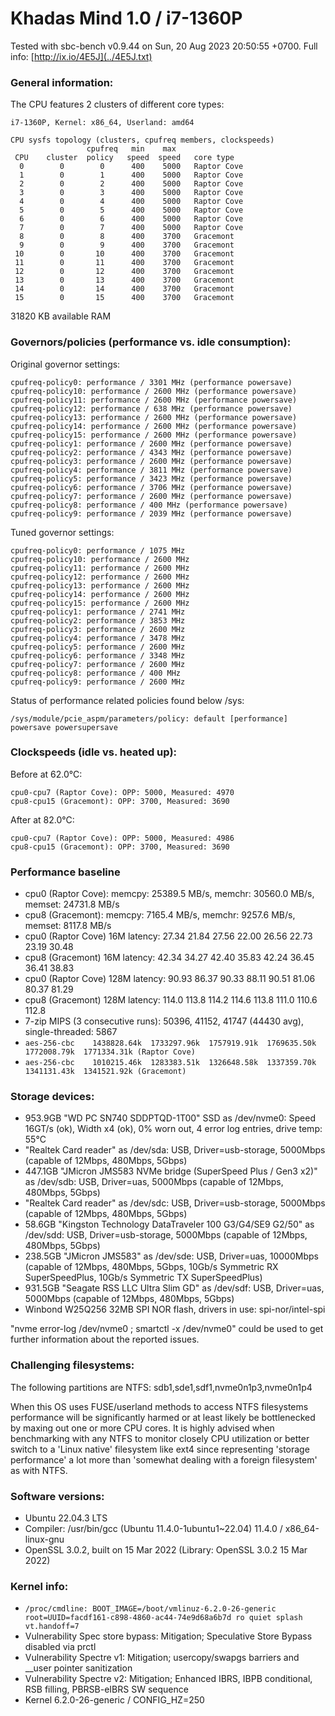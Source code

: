 # Khadas Mind 1.0 / i7-1360P

Tested with sbc-bench v0.9.44 on Sun, 20 Aug 2023 20:50:55 +0700. Full info: [http://ix.io/4E5J](../4E5J.txt)

### General information:

The CPU features 2 clusters of different core types:

    i7-1360P, Kernel: x86_64, Userland: amd64
    
    CPU sysfs topology (clusters, cpufreq members, clockspeeds)
                     cpufreq   min    max
     CPU    cluster  policy   speed  speed   core type
      0        0        0      400    5000   Raptor Cove
      1        0        1      400    5000   Raptor Cove
      2        0        2      400    5000   Raptor Cove
      3        0        3      400    5000   Raptor Cove
      4        0        4      400    5000   Raptor Cove
      5        0        5      400    5000   Raptor Cove
      6        0        6      400    5000   Raptor Cove
      7        0        7      400    5000   Raptor Cove
      8        0        8      400    3700   Gracemont
      9        0        9      400    3700   Gracemont
     10        0       10      400    3700   Gracemont
     11        0       11      400    3700   Gracemont
     12        0       12      400    3700   Gracemont
     13        0       13      400    3700   Gracemont
     14        0       14      400    3700   Gracemont
     15        0       15      400    3700   Gracemont

31820 KB available RAM

### Governors/policies (performance vs. idle consumption):

Original governor settings:

    cpufreq-policy0: performance / 3301 MHz (performance powersave)
    cpufreq-policy10: performance / 2600 MHz (performance powersave)
    cpufreq-policy11: performance / 2600 MHz (performance powersave)
    cpufreq-policy12: performance / 638 MHz (performance powersave)
    cpufreq-policy13: performance / 2600 MHz (performance powersave)
    cpufreq-policy14: performance / 2600 MHz (performance powersave)
    cpufreq-policy15: performance / 2600 MHz (performance powersave)
    cpufreq-policy1: performance / 2600 MHz (performance powersave)
    cpufreq-policy2: performance / 4343 MHz (performance powersave)
    cpufreq-policy3: performance / 2600 MHz (performance powersave)
    cpufreq-policy4: performance / 3811 MHz (performance powersave)
    cpufreq-policy5: performance / 3423 MHz (performance powersave)
    cpufreq-policy6: performance / 3706 MHz (performance powersave)
    cpufreq-policy7: performance / 2600 MHz (performance powersave)
    cpufreq-policy8: performance / 400 MHz (performance powersave)
    cpufreq-policy9: performance / 2039 MHz (performance powersave)

Tuned governor settings:

    cpufreq-policy0: performance / 1075 MHz
    cpufreq-policy10: performance / 2600 MHz
    cpufreq-policy11: performance / 2600 MHz
    cpufreq-policy12: performance / 2600 MHz
    cpufreq-policy13: performance / 2600 MHz
    cpufreq-policy14: performance / 2600 MHz
    cpufreq-policy15: performance / 2600 MHz
    cpufreq-policy1: performance / 2741 MHz
    cpufreq-policy2: performance / 3853 MHz
    cpufreq-policy3: performance / 2600 MHz
    cpufreq-policy4: performance / 3478 MHz
    cpufreq-policy5: performance / 2600 MHz
    cpufreq-policy6: performance / 3348 MHz
    cpufreq-policy7: performance / 2600 MHz
    cpufreq-policy8: performance / 400 MHz
    cpufreq-policy9: performance / 2600 MHz

Status of performance related policies found below /sys:

    /sys/module/pcie_aspm/parameters/policy: default [performance] powersave powersupersave

### Clockspeeds (idle vs. heated up):

Before at 62.0°C:

    cpu0-cpu7 (Raptor Cove): OPP: 5000, Measured: 4970 
    cpu8-cpu15 (Gracemont): OPP: 3700, Measured: 3690 

After at 82.0°C:

    cpu0-cpu7 (Raptor Cove): OPP: 5000, Measured: 4986 
    cpu8-cpu15 (Gracemont): OPP: 3700, Measured: 3690 

### Performance baseline

  * cpu0 (Raptor Cove): memcpy: 25389.5 MB/s, memchr: 30560.0 MB/s, memset: 24731.8 MB/s
  * cpu8 (Gracemont): memcpy: 7165.4 MB/s, memchr: 9257.6 MB/s, memset: 8117.8 MB/s
  * cpu0 (Raptor Cove) 16M latency: 27.34 21.84 27.56 22.00 26.56 22.73 23.19 30.48 
  * cpu8 (Gracemont) 16M latency: 42.34 34.27 42.40 35.83 42.24 36.45 36.41 38.83 
  * cpu0 (Raptor Cove) 128M latency: 90.93 86.37 90.33 88.11 90.51 81.06 80.37 81.29 
  * cpu8 (Gracemont) 128M latency: 114.0 113.8 114.2 114.6 113.8 111.0 110.6 112.8 
  * 7-zip MIPS (3 consecutive runs): 50396, 41152, 41747 (44430 avg), single-threaded: 5867
  * `aes-256-cbc    1438828.64k  1733297.96k  1757919.91k  1769635.50k  1772008.79k  1771334.31k (Raptor Cove)`
  * `aes-256-cbc    1010215.46k  1283383.51k  1326648.58k  1337359.70k  1341131.43k  1341521.92k (Gracemont)`

### Storage devices:

  * 953.9GB "WD PC SN740 SDDPTQD-1T00" SSD as /dev/nvme0: Speed 16GT/s (ok), Width x4 (ok), 0% worn out, 4 error log entries, drive temp: 55°C
  * "Realtek Card reader" as /dev/sda: USB, Driver=usb-storage, 5000Mbps (capable of 12Mbps, 480Mbps, 5Gbps)
  * 447.1GB "JMicron JMS583 NVMe bridge (SuperSpeed Plus / Gen3 x2)" as /dev/sdb: USB, Driver=uas, 5000Mbps (capable of 12Mbps, 480Mbps, 5Gbps)
  * "Realtek Card reader" as /dev/sdc: USB, Driver=usb-storage, 5000Mbps (capable of 12Mbps, 480Mbps, 5Gbps)
  * 58.6GB "Kingston Technology DataTraveler 100 G3/G4/SE9 G2/50" as /dev/sdd: USB, Driver=usb-storage, 5000Mbps (capable of 12Mbps, 480Mbps, 5Gbps)
  * 238.5GB "JMicron JMS583" as /dev/sde: USB, Driver=uas, 10000Mbps (capable of 12Mbps, 480Mbps, 5Gbps, 10Gb/s Symmetric RX SuperSpeedPlus, 10Gb/s Symmetric TX SuperSpeedPlus)
  * 931.5GB "Seagate RSS LLC Ultra Slim GD" as /dev/sdf: USB, Driver=uas, 5000Mbps (capable of 12Mbps, 480Mbps, 5Gbps)
  * Winbond W25Q256 32MB SPI NOR flash, drivers in use: spi-nor/intel-spi

"nvme error-log /dev/nvme0 ; smartctl -x /dev/nvme0" could be used to get further information about the reported issues.

### Challenging filesystems:

The following partitions are NTFS: sdb1,sde1,sdf1,nvme0n1p3,nvme0n1p4

When this OS uses FUSE/userland methods to access NTFS filesystems performance
will be significantly harmed or at least likely be bottlenecked by maxing out
one or more CPU cores. It is highly advised when benchmarking with any NTFS to
monitor closely CPU utilization or better switch to a 'Linux native' filesystem
like ext4 since representing 'storage performance' a lot more than 'somewhat
dealing with a foreign filesystem' as with NTFS.

### Software versions:

  * Ubuntu 22.04.3 LTS
  * Compiler: /usr/bin/gcc (Ubuntu 11.4.0-1ubuntu1~22.04) 11.4.0 / x86_64-linux-gnu
  * OpenSSL 3.0.2, built on 15 Mar 2022 (Library: OpenSSL 3.0.2 15 Mar 2022)    

### Kernel info:

  * `/proc/cmdline: BOOT_IMAGE=/boot/vmlinuz-6.2.0-26-generic root=UUID=facdf161-c898-4860-ac44-74e9d68a6b7d ro quiet splash vt.handoff=7`
  * Vulnerability Spec store bypass: Mitigation; Speculative Store Bypass disabled via prctl
  * Vulnerability Spectre v1:        Mitigation; usercopy/swapgs barriers and __user pointer sanitization
  * Vulnerability Spectre v2:        Mitigation; Enhanced IBRS, IBPB conditional, RSB filling, PBRSB-eIBRS SW sequence
  * Kernel 6.2.0-26-generic / CONFIG_HZ=250